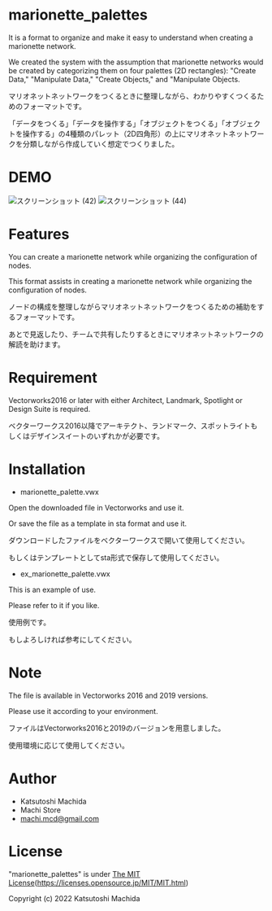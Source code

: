 # marionette_palettes

It is a format to organize and make it easy to understand when creating a marionette network.

We created the system with the assumption that marionette networks would be created by categorizing them on four palettes (2D rectangles): "Create Data," "Manipulate Data," "Create Objects," and "Manipulate Objects.

マリオネットネットワークをつくるときに整理しながら、わかりやすくつくるためのフォーマットです。

「データをつくる」「データを操作する」「オブジェクトをつくる」「オブジェクトを操作する」の4種類のパレット（2D四角形）の上にマリオネットネットワークを分類しながら作成していく想定でつくりました。

# DEMO

![スクリーンショット (42)](https://user-images.githubusercontent.com/104885577/175254211-d910d2c3-ef06-452e-8ed1-7edd4cd9cdd0.png)
![スクリーンショット (44)](https://user-images.githubusercontent.com/104885577/175541070-ee130b12-42d0-436e-85fe-545bddb22530.png)

# Features

You can create a marionette network while organizing the configuration of nodes.

This format assists in creating a marionette network while organizing the configuration of nodes.

ノードの構成を整理しながらマリオネットネットワークをつくるための補助をするフォーマットです。

あとで見返したり、チームで共有したりするときにマリオネットネットワークの解読を助けます。

# Requirement

Vectorworks2016 or later with either Architect, Landmark, Spotlight or Design Suite is required.

ベクターワークス2016以降でアーキテクト、ランドマーク、スポットライトもしくはデザインスイートのいずれかが必要です。

# Installation

- marionette_palette.vwx

Open the downloaded file in Vectorworks and use it.

Or save the file as a template in sta format and use it.

ダウンロードしたファイルをベクターワークスで開いて使用してください。

もしくはテンプレートとしてsta形式で保存して使用してください。

- ex_marionette_palette.vwx

This is an example of use.

Please refer to it if you like.

使用例です。

もしよろしければ参考にしてください。

# Note

The file is available in Vectorworks 2016 and 2019 versions.

Please use it according to your environment.

ファイルはVectorworks2016と2019のバージョンを用意しました。

使用環境に応じて使用してください。

# Author

* Katsutoshi Machida
* Machi Store
* machi.mcd@gmail.com

# License

"marionette_palettes" is under [The MIT License](https://opensource.org/licenses/mit-license.php)(https://licenses.opensource.jp/MIT/MIT.html)

Copyright (c) 2022 Katsutoshi Machida
